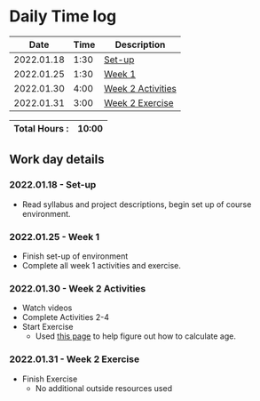 # Daily Time log

| Date       | Time | Description                                        |
|------------|------|----------------------------------------------------|
| 2022.01.18 | 1:30 | [Set-up](#20220118---set-up)                       |
| 2022.01.25 | 1:30 | [Week 1](#20220125---week-1)                       |
| 2022.01.30 | 4:00 | [Week 2 Activities](#20220130---week-2-activities) |
| 2022.01.31 | 3:00 | [Week 2 Exercise](#20220131---week-2-exercise)     |




| Total Hours : | 10:00 |
|:--------------|------:|

## Work day details

### 2022.01.18 - Set-up
- Read syllabus and project descriptions, begin set up of course environment.

### 2022.01.25 - Week 1
- Finish set-up of environment
- Complete all week 1 activities and exercise.

### 2022.01.30 - Week 2 Activities
- Watch videos
- Complete Activities 2-4
- Start Exercise
  - Used [this page](https://stackoverflow.com/questions/1116123/how-do-i-calculate-someones-age-in-java) to help 
    figure out how to calculate age.

### 2022.01.31 - Week 2 Exercise
- Finish Exercise
  - No additional outside resources used




